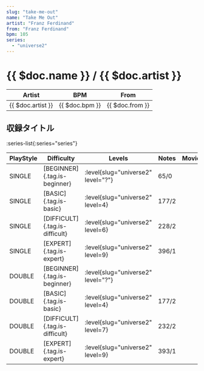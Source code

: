 ```yaml
---
slug: "take-me-out"
name: "Take Me Out"
artist: "Franz Ferdinand"
from: "Franz Ferdinand"
bpm: 105
series:
  - "universe2"
---
```


# {{ $doc.name }} / {{ $doc.artist }}

|Artist|BPM|From|
|------|---|----|
|{{ $doc.artist }}|{{ $doc.bpm }}|{{ $doc.from }}|

## 収録タイトル

:series-list{:series="series"}

|PlayStyle|Difficulty|Levels|Notes|Movie|
|---------|----------|------|-----|-----|
|SINGLE|[BEGINNER]{.tag.is-beginner}|<div class="field is-grouped is-grouped-multiline"> :level{slug="universe2" level="?"}</div>|65/0||
|SINGLE|[BASIC]{.tag.is-basic}|<div class="field is-grouped is-grouped-multiline"> :level{slug="universe2" level=4}</div>|177/2||
|SINGLE|[DIFFICULT]{.tag.is-difficult}|<div class="field is-grouped is-grouped-multiline"> :level{slug="universe2" level=6}</div>|228/2||
|SINGLE|[EXPERT]{.tag.is-expert}|<div class="field is-grouped is-grouped-multiline"> :level{slug="universe2" level=9}</div>|396/1||
|DOUBLE|[BEGINNER]{.tag.is-beginner}|<div class="field is-grouped is-grouped-multiline"> :level{slug="universe2" level="?"}</div>|||
|DOUBLE|[BASIC]{.tag.is-basic}|<div class="field is-grouped is-grouped-multiline"> :level{slug="universe2" level=4}</div>|177/2||
|DOUBLE|[DIFFICULT]{.tag.is-difficult}|<div class="field is-grouped is-grouped-multiline"> :level{slug="universe2" level=7}</div>|232/2||
|DOUBLE|[EXPERT]{.tag.is-expert}|<div class="field is-grouped is-grouped-multiline"> :level{slug="universe2" level=9}</div>|393/1||
